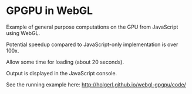 GPGPU in WebGL
=================

Example of general purpose computations on the GPU from JavaScript using WebGL.

Potential speedup compared to JavaScript-only implementation is over 100x.

Allow some time for loading (about 20 seconds).

Output is displayed in the JavaScript console.

See the running example here: http://holgerl.github.io/webgl-gpgpu/code/